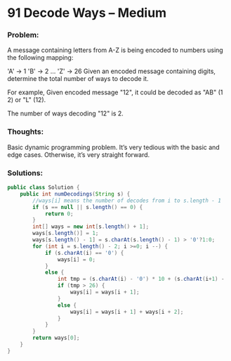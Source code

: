 # 91 Decode Ways – Medium


### Problem:



A message containing letters from A-Z is being encoded to numbers using the following mapping:

'A' -> 1
'B' -> 2
...
'Z' -> 26
Given an encoded message containing digits, determine the total number of ways to decode it.

For example,
Given encoded message "12", it could be decoded as "AB" (1 2) or "L" (12).

The number of ways decoding "12" is 2.


### Thoughts:



Basic dynamic programming problem. It’s very tedious with the basic and edge cases. Otherwise, it’s very straight forward.


### Solutions:

```java
public class Solution {
    public int numDecodings(String s) {
        //ways[i] means the number of decodes from i to s.length - 1
        if (s == null || s.length() == 0) {
            return 0;
        }
        int[] ways = new int[s.length() + 1];
        ways[s.length()] = 1;
        ways[s.length() - 1] = s.charAt(s.length() - 1) > '0'?1:0;
        for (int i = s.length() - 2; i >=0; i --) {
            if (s.charAt(i) == '0') {
                ways[i] = 0;
            }
            else {
                int tmp = (s.charAt(i) - '0') * 10 + (s.charAt(i+1) - '0');
                if (tmp > 26) {
                    ways[i] = ways[i + 1];
                }
                else {
                    ways[i] = ways[i + 1] + ways[i + 2];
                }
            }
        }
        return ways[0];
    }
}
```